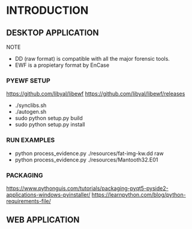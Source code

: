 # INTRODUCTION

## DESKTOP APPLICATION

NOTE
- DD (raw format) is compatible with all the major forensic tools.
- EWF is a propietary format by EnCase

### PYEWF SETUP
https://github.com/libyal/libewf
https://github.com/libyal/libewf/releases 

- ./synclibs.sh
- ./autogen.sh
- sudo python setup.py build
- sudo python setup.py install

### RUN EXAMPLES
- python process_evidence.py ./resources/fat-img-kw.dd raw
- python process_evidence.py ./resources/Mantooth32.E01

### PACKAGING
https://www.pythonguis.com/tutorials/packaging-pyqt5-pyside2-applications-windows-pyinstaller/ 
https://learnpython.com/blog/python-requirements-file/

## WEB APPLICATION
